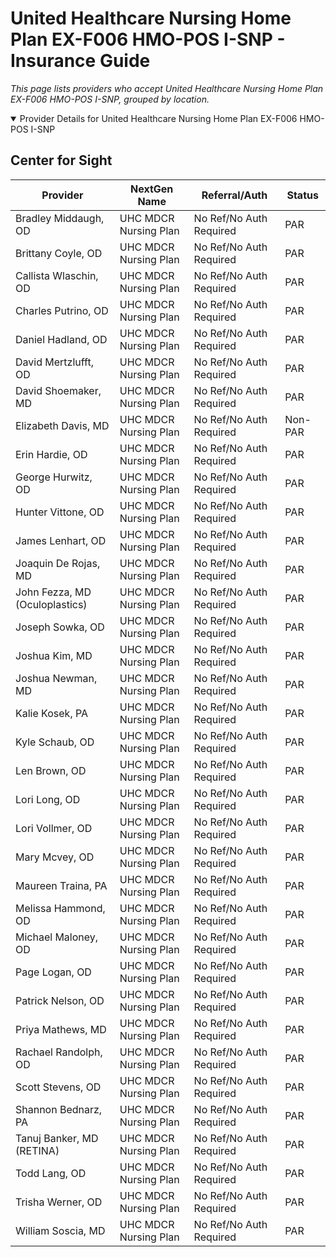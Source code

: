 # United Healthcare Nursing Home Plan EX-F006 HMO-POS I-SNP - Insurance Guide

*This page lists providers who accept United Healthcare Nursing Home Plan EX-F006 HMO-POS I-SNP, grouped by location.*

<details open><summary>Provider Details for United Healthcare Nursing Home Plan EX-F006 HMO-POS I-SNP</summary>

## Center for Sight

| Provider | NextGen Name | Referral/Auth | Status |
|----------|-------------|--------------|--------|
| Bradley Middaugh, OD | UHC MDCR Nursing Plan | No Ref/No Auth Required | PAR |
| Brittany Coyle, OD | UHC MDCR Nursing Plan | No Ref/No Auth Required | PAR |
| Callista Wlaschin, OD | UHC MDCR Nursing Plan | No Ref/No Auth Required | PAR |
| Charles Putrino, OD | UHC MDCR Nursing Plan | No Ref/No Auth Required | PAR |
| Daniel Hadland, OD | UHC MDCR Nursing Plan | No Ref/No Auth Required | PAR |
| David Mertzlufft, OD | UHC MDCR Nursing Plan | No Ref/No Auth Required | PAR |
| David Shoemaker, MD | UHC MDCR Nursing Plan | No Ref/No Auth Required | PAR |
| Elizabeth Davis, MD | UHC MDCR Nursing Plan | No Ref/No Auth Required | Non-PAR |
| Erin Hardie, OD | UHC MDCR Nursing Plan | No Ref/No Auth Required | PAR |
| George Hurwitz, OD | UHC MDCR Nursing Plan | No Ref/No Auth Required | PAR |
| Hunter Vittone, OD | UHC MDCR Nursing Plan | No Ref/No Auth Required | PAR |
| James Lenhart, OD | UHC MDCR Nursing Plan | No Ref/No Auth Required | PAR |
| Joaquin De Rojas, MD | UHC MDCR Nursing Plan | No Ref/No Auth Required | PAR |
| John Fezza, MD (Oculoplastics) | UHC MDCR Nursing Plan | No Ref/No Auth Required | PAR |
| Joseph Sowka, OD | UHC MDCR Nursing Plan | No Ref/No Auth Required | PAR |
| Joshua Kim, MD | UHC MDCR Nursing Plan | No Ref/No Auth Required | PAR |
| Joshua Newman, MD | UHC MDCR Nursing Plan | No Ref/No Auth Required | PAR |
| Kalie Kosek, PA | UHC MDCR Nursing Plan | No Ref/No Auth Required | PAR |
| Kyle Schaub, OD | UHC MDCR Nursing Plan | No Ref/No Auth Required | PAR |
| Len Brown, OD | UHC MDCR Nursing Plan | No Ref/No Auth Required | PAR |
| Lori Long, OD | UHC MDCR Nursing Plan | No Ref/No Auth Required | PAR |
| Lori Vollmer, OD | UHC MDCR Nursing Plan | No Ref/No Auth Required | PAR |
| Mary Mcvey, OD | UHC MDCR Nursing Plan | No Ref/No Auth Required | PAR |
| Maureen Traina, PA | UHC MDCR Nursing Plan | No Ref/No Auth Required | PAR |
| Melissa Hammond, OD | UHC MDCR Nursing Plan | No Ref/No Auth Required | PAR |
| Michael Maloney, OD | UHC MDCR Nursing Plan | No Ref/No Auth Required | PAR |
| Page Logan, OD | UHC MDCR Nursing Plan | No Ref/No Auth Required | PAR |
| Patrick Nelson, OD | UHC MDCR Nursing Plan | No Ref/No Auth Required | PAR |
| Priya Mathews, MD | UHC MDCR Nursing Plan | No Ref/No Auth Required | PAR |
| Rachael Randolph, OD | UHC MDCR Nursing Plan | No Ref/No Auth Required | PAR |
| Scott Stevens, OD | UHC MDCR Nursing Plan | No Ref/No Auth Required | PAR |
| Shannon Bednarz, PA | UHC MDCR Nursing Plan | No Ref/No Auth Required | PAR |
| Tanuj Banker, MD (RETINA) | UHC MDCR Nursing Plan | No Ref/No Auth Required | PAR |
| Todd Lang, OD | UHC MDCR Nursing Plan | No Ref/No Auth Required | PAR |
| Trisha Werner, OD | UHC MDCR Nursing Plan | No Ref/No Auth Required | PAR |
| William Soscia, MD | UHC MDCR Nursing Plan | No Ref/No Auth Required | PAR |

</details>

